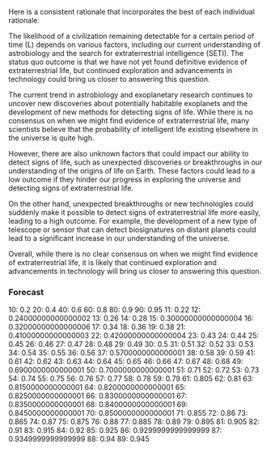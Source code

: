 Here is a consistent rationale that incorporates the best of each individual rationale:

The likelihood of a civilization remaining detectable for a certain period of time (L) depends on various factors, including our current understanding of astrobiology and the search for extraterrestrial intelligence (SETI). The status quo outcome is that we have not yet found definitive evidence of extraterrestrial life, but continued exploration and advancements in technology could bring us closer to answering this question.

The current trend in astrobiology and exoplanetary research continues to uncover new discoveries about potentially habitable exoplanets and the development of new methods for detecting signs of life. While there is no consensus on when we might find evidence of extraterrestrial life, many scientists believe that the probability of intelligent life existing elsewhere in the universe is quite high.

However, there are also unknown factors that could impact our ability to detect signs of life, such as unexpected discoveries or breakthroughs in our understanding of the origins of life on Earth. These factors could lead to a low outcome if they hinder our progress in exploring the universe and detecting signs of extraterrestrial life.

On the other hand, unexpected breakthroughs or new technologies could suddenly make it possible to detect signs of extraterrestrial life more easily, leading to a high outcome. For example, the development of a new type of telescope or sensor that can detect biosignatures on distant planets could lead to a significant increase in our understanding of the universe.

Overall, while there is no clear consensus on when we might find evidence of extraterrestrial life, it is likely that continued exploration and advancements in technology will bring us closer to answering this question.

### Forecast

10: 0.2
20: 0.4
40: 0.6
60: 0.8
80: 0.9
90: 0.95
11: 0.22
12: 0.24000000000000002
13: 0.26
14: 0.28
15: 0.30000000000000004
16: 0.32000000000000006
17: 0.34
18: 0.36
19: 0.38
21: 0.41000000000000003
22: 0.42000000000000004
23: 0.43
24: 0.44
25: 0.45
26: 0.46
27: 0.47
28: 0.48
29: 0.49
30: 0.5
31: 0.51
32: 0.52
33: 0.53
34: 0.54
35: 0.55
36: 0.56
37: 0.5700000000000001
38: 0.58
39: 0.59
41: 0.61
42: 0.62
43: 0.63
44: 0.64
45: 0.65
46: 0.66
47: 0.67
48: 0.68
49: 0.6900000000000001
50: 0.7000000000000001
51: 0.71
52: 0.72
53: 0.73
54: 0.74
55: 0.75
56: 0.76
57: 0.77
58: 0.78
59: 0.79
61: 0.805
62: 0.81
63: 0.8150000000000001
64: 0.8200000000000001
65: 0.8250000000000001
66: 0.8300000000000001
67: 0.8350000000000001
68: 0.8400000000000001
69: 0.8450000000000001
70: 0.8500000000000001
71: 0.855
72: 0.86
73: 0.865
74: 0.87
75: 0.875
76: 0.88
77: 0.885
78: 0.89
79: 0.895
81: 0.905
82: 0.91
83: 0.915
84: 0.92
85: 0.925
86: 0.9299999999999999
87: 0.9349999999999999
88: 0.94
89: 0.945